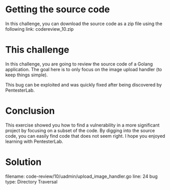 # Getting the source code
In this challenge, you can download the source code as a zip file using the following link: codereview_10.zip

# This challenge
In this challenge, you are going to review the source code of a Golang application. The goal here is to only focus on the image upload handler (to keep things simple).

This bug can be exploited and was quickly fixed after being discovered by PentesterLab.

# Conclusion
This exercise showed you how to find a vulnerability in a more significant project by focusing on a subset of the code. By digging into the source code, you can easily find code that does not seem right. I hope you enjoyed learning with PentesterLab.

# Solution

filename: code-review/10/uadmin/upload_image_handler.go
line: 24
bug type: Directory Traversal